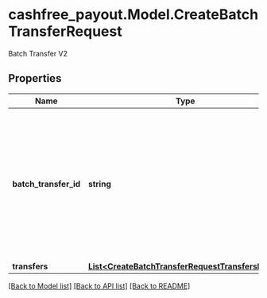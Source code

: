 # cashfree_payout.Model.CreateBatchTransferRequest
Batch Transfer V2

## Properties

Name | Type | Description | Notes
------------ | ------------- | ------------- | -------------
**batch_transfer_id** | **string** | It is the unique ID you create to identify the batch transfer request. The maximum character limit is 60. Alphanumeric and underscore ( _ ) characters are allowed. | 
**transfers** | [**List&lt;CreateBatchTransferRequestTransfersInner&gt;**](CreateBatchTransferRequestTransfersInner.md) |  | [optional] 

[[Back to Model list]](../README.md#documentation-for-models) [[Back to API list]](../README.md#documentation-for-api-endpoints) [[Back to README]](../README.md)

